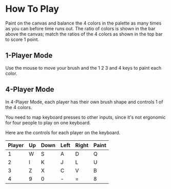 # How To Play

Paint on the canvas and balance the 4 colors in the palette as many times as you can before time runs out. The ratio of colors is shown in the bar above the canvas; match the ratios of the 4 colors as shown in the top bar to score 1 point.

## 1-Player Mode

Use the mouse to move your brush and the 1 2 3 and 4 keys to paint each color.

## 4-Player Mode

In 4-Player Mode, each player has their own brush shape and controls 1 of the 4 colors.

You need to map keyboard presses to other inputs, since it's not ergonomic for four people to play on one keyboard.

Here are the controls for each player on the keyboard.

| Player | Up | Down | Left | Right | Paint |
| ------ | -- | ---- | ---- | ----- | ----- |
| 1      | W  | S    | A    | D     | Q     |
| 2      | I  | K    | J    | L     | U     |
| 3      | Z  | X    | C    | V     | B     |
| 4      | 9  | 0    | -    | =     | 8     |
